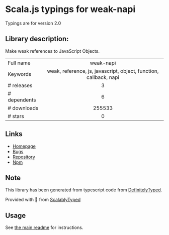 
# Scala.js typings for weak-napi

Typings are for version 2.0

## Library description:
Make weak references to JavaScript Objects.

|                    |                 |
| ------------------ | :-------------: |
| Full name          | weak-napi |
| Keywords           | weak, reference, js, javascript, object, function, callback, napi |
| # releases         | 3 |
| # dependents       | 6 |
| # downloads        | 255533 |
| # stars            | 0 |

## Links
- [Homepage](https://github.com/node-ffi-napi/weak-napi#readme)
- [Bugs](https://github.com/node-ffi-napi/weak-napi/issues)
- [Repository](https://github.com/node-ffi-napi/weak-napi)
- [Npm](https://www.npmjs.com/package/weak-napi)
    


## Note
This library has been generated from typescript code from [DefinitelyTyped](https://definitelytyped.org).

Provided with :purple_heart: from [ScalablyTyped](https://github.com/oyvindberg/ScalablyTyped)

## Usage
See [the main readme](../../readme.md) for instructions.


